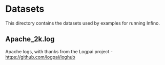 # Datasets

This directory contains the datasets used by examples for running Infino.

## Apache_2k.log

Apache logs, with thanks from the Logpai project - https://github.com/logpai/loghub
